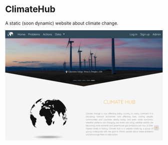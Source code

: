# ClimateHub
A static (soon dynamic) website about climate change.


![Website landing page screenshot](https://github.com/LefterisD/ClimateHub/blob/master/Screenshot.png)
